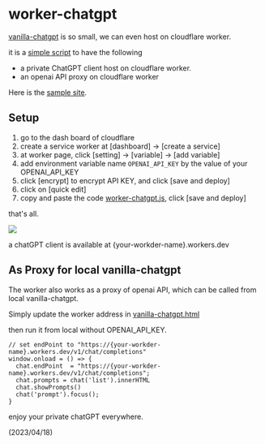# worker-chatgpt

[vanilla-chatgpt](https://github.com/casualwriter/vanilla-chatgpt) is so small, we can even host on cloudflare worker.

it is a [simple script](worker-chatgpt.js) to have the following

* a private ChatGPT client host on cloudflare worker.
* an openai API proxy on cloudflare worker

Here is the [sample site](https://chatgpt.hungchongki3984.workers.dev/).

## Setup

1. go to the dash board of cloudflare
2. create a service worker at [dashboard] -> [create a service]
3. at worker page, click [setting] -> [variable] -> [add variable]
4. add environment variable name `OPENAI_API_KEY` by the value of your OPENAI_API_KEY
5. click [encrypt] to encrypt API KEY, and click [save and deploy]
6. click on [quick edit]
7. copy and paste the code [worker-chatgpt.js](worker-chatgpt.js), click [save and deploy]

that's all. 

![](https://casualwriter.github.io/vanilla-chatgpt/worker-chatgpt.jpg)

a chatGPT client is available at {your-workder-name}.workers.dev

## As Proxy for local vanilla-chatgpt

The worker also works as a proxy of openai API, which can be called from local vanilla-chatgpt.

Simply update the worker address in [vanilla-chatgpt.html](https://github.com/casualwriter/worker-chatgpt/blob/main/vanilla-chatgpt.html)

then run it from local without OPENAI_API_KEY.

```
// set endPoint to "https://{your-workder-name}.workers.dev/v1/chat/completions"
window.onload = () => {
  chat.endPoint  = "https://{your-workder-name}.workers.dev/v1/chat/completions";
  chat.prompts = chat('list').innerHTML
  chat.showPrompts()
  chat('prompt').focus();
}
```


enjoy your private chatGPT everywhere.


(2023/04/18)

